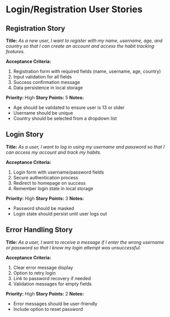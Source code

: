 # Login/Registration User Stories

## Registration Story
**Title:**
_As a new user, I want to register with my name, username, age, and country so that I can create an account and access the habit tracking features._

**Acceptance Criteria:**
1. Registration form with required fields (name, username, age, country)
2. Input validation for all fields
3. Success confirmation message
4. Data persistence in local storage

**Priority:** High
**Story Points:** 5
**Notes:**
- Age should be validated to ensure user is 13 or older
- Username should be unique
- Country should be selected from a dropdown list

## Login Story
**Title:**
_As a user, I want to log in using my username and password so that I can access my account and track my habits._

**Acceptance Criteria:**
1. Login form with username/password fields
2. Secure authentication process
3. Redirect to homepage on success
4. Remember login state in local storage

**Priority:** High
**Story Points:** 3
**Notes:**
- Password should be masked
- Login state should persist until user logs out

## Error Handling Story
**Title:**
_As a user, I want to receive a message if I enter the wrong username or password so that I know my login attempt was unsuccessful._

**Acceptance Criteria:**
1. Clear error message display
2. Option to retry login
3. Link to password recovery if needed
4. Validation messages for empty fields

**Priority:** High
**Story Points:** 2
**Notes:**
- Error messages should be user-friendly
- Include option to reset password